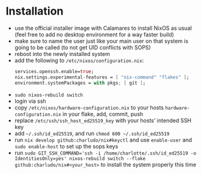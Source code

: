 # Installation

- use the official installer image with Calamares to install NixOS as usual (feel free to add no desktop environment for a way faster build)
- make sure to name the user just like your main user on that system is going to be called (to not get UID conflicts with SOPS)
- reboot into the newly installed system
- add the following to `/etc/nixos/configuration.nix`:
  ```nix
  services.openssh.enable=true;
  nix.settings.experimental-features = [ "nix-command" "flakes" ];
  environment.systemPackages = with pkgs; [ git ];
  ```
- `sudo nixos-rebuild switch`
- login via ssh
- copy `/etc/nixos/hardware-configuration.nix` to your hosts `hardware-configuration.nix` in your flake, add, commit, push
- replace `/etc/ssh/ssh_host_ed25519_key` with your hosts' intended SSH key
- add `~/.ssh/id_ed25519`, and run `chmod 600 ~/.ssh/id_ed25519`
- run `nix develop github:charludo/nix#keyctl` and use `enable-user` and `sudo enable-host` to set up the sops keys
- run `sudo GIT_SSH_COMMAND='ssh -i /home/charlotte/.ssh/id_ed25519 -o IdentitiesOnly=yes' nixos-rebuild switch --flake github:charludo/nix#<your_host>` to install the system properly this time
